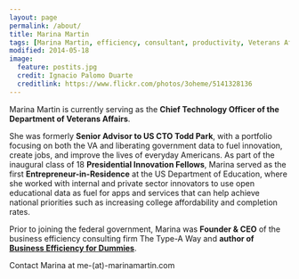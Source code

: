 ```yaml
---
layout: page
permalink: /about/
title: Marina Martin
tags: [Marina Martin, efficiency, consultant, productivity, Veterans Affairs, VA, CTO, Chief Technology Officer]
modified: 2014-05-18
image:
  feature: postits.jpg
  credit: Ignacio Palomo Duarte
  creditlink: https://www.flickr.com/photos/3oheme/5141328136
---
```


Marina Martin is currently serving as the **Chief Technology Officer of the Department of Veterans Affairs**.

She was formerly **Senior Advisor to US CTO Todd Park**, with a portfolio focusing on both the VA and liberating government data to fuel innovation, create jobs, and improve the lives of everyday Americans. As part of the inaugural class of 18 **Presidential Innovation Fellows**, Marina served as the first **Entrepreneur-in-Residence** at the US Department of Education, where she worked with internal and private sector innovators to use open educational data as fuel for apps and services that can help achieve national priorities such as increasing college affordability and completion rates. 

Prior to joining the federal government, Marina was **Founder & CEO** of the business efficiency consulting firm The Type-A Way and **author of** [**Business Efficiency for Dummies**](http://bit.ly/businessefficiency).

Contact Marina at me-(at)-marinamartin.com